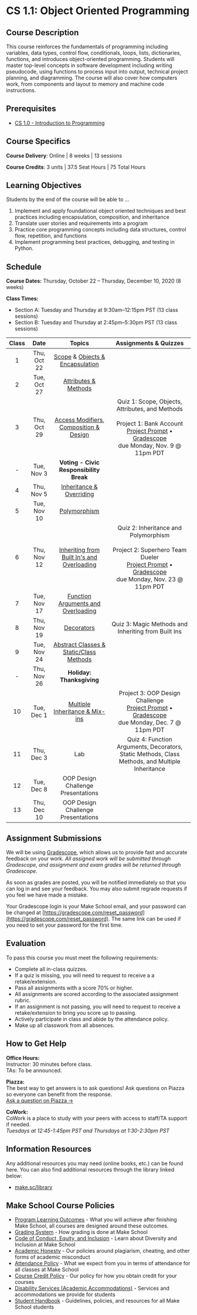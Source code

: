 # CS 1.1: Object Oriented Programming

## Course Description

This course reinforces the fundamentals of programming including variables, data types, control flow, conditionals, loops, lists, dictionaries, functions, and introduces object-oriented programming. Students will master top-level concepts in software development including writing pseudocode, using functions to process input into output, technical project planning, and diagramming. The course will also cover how computers work, from components and layout to memory and machine code instructions.

## Prerequisites

- [CS 1.0 - Introduction to Programming](https://make.sc/cs1.0)

## Course Specifics

**Course Delivery**: Online | 8 weeks | 13 sessions

**Course Credits**: 3 units | 37.5 Seat Hours | 75 Total Hours

## Learning Objectives

Students by the end of the course will be able to ...

1. Implement and apply foundational object oriented techniques and best practices including encapsulation, composition, and inheritance 
1. Translate user stories and requirements into a program
1. Practice core programming concepts including data structures, control flow, repetition, and functions
1. Implement programming best practices, debugging, and testing in Python.

## Schedule

**Course Dates:** Thursday, October 22 – Thursday, December 10, 2020 (8 weeks)

**Class Times:** 

* Section A: Tuesday and Thursday at 9:30am–12:15pm PST (13 class sessions)
* Section B: Tuesday and Thursday at 2:45pm–5:30pm PST (13 class sessions)


| Class |          Date          |                 Topics                  | Assignments & Quizzes |
|:-----:|:----------------------:|:---------------------------------------:|:---------------------------------------:|
|  1 |  Thu, Oct 22              | [Scope] & [Objects & Encapsulation] | 
|  2 |  Tue, Oct 27              | [Attributes & Methods]|
|  3 |  Thu, Oct 29              | [Access Modifiers, Composition & Design] | Quiz 1: Scope, Objects, Attributes, and Methods <br/><br/> Project 1: Bank Account <br/> [Project Prompt](Lessons/bank_account.md) • [Gradescope](https://www.gradescope.com/courses/196280/assignments/777357) <br/> due Monday, Nov. 9 @ 11pm PDT
|  - |  Tue, Nov 3               | **Voting - Civic Responsibility Break** | 
|  4 |  Thu, Nov 5               | [Inheritance & Overriding] | 
|  5 |  Tue, Nov 10              | [Polymorphism]  |  
|  6 |  Thu, Nov 12              | [Inheriting from Built In's and Overloading] | Quiz 2: Inheritance and Polymorphism <br/><br/> Project 2: Superhero Team Dueler <br/> [Project Prompt](https://www.makeschool.com/academy/track/superhero-team-dueler) • [Gradescope](https://www.gradescope.com/courses/196280/assignments/777380) <br/> due Monday, Nov. 23 @ 11pm PDT
|  7 |  Tue, Nov 17              | [Function Arguments and Overloading]|
|  8 |  Thu, Nov 19              | [Decorators] | Quiz 3: Magic Methods and Inheriting from Built Ins 
|  9 |  Tue, Nov 24              |  [Abstract Classes & Static/Class Methods]| 
| -  |  Thu, Nov 26              | **Holiday: Thanksgiving** |
| 10 |  Tue, Dec 1               | [Multiple Inheritance & Mix-ins]| Project 3: OOP Design Challenge <br/> [Project Prompt](Lessons/oop_design_challenge.md) • [Gradescope](https://www.gradescope.com/courses/196280/assignments/777381) <br/> due Monday, Dec. 7 @ 11pm PDT
| 11 |  Thu, Dec 3               | Lab  |  Quiz 4: Function Arguments, Decorators, Static Methods, Class Methods, and Multiple Inheritance
| 12 |  Tue, Dec 8               | OOP Design Challenge Presentations |
| 13 |  Thu, Dec 10              | OOP Design Challenge Presentations |


[Scope]: Lessons/scope.md

[Objects & Encapsulation]: Lessons/objects_encapsulation.md

[Attributes & Methods]: Lessons/attributes_methods.md

[Access Modifiers, Composition & Design]: Lessons/access_modifiers_composition_design.md

[Inheritance & Overriding]: Lessons/inheritance_overriding.md

[Polymorphism]: Lessons/polymorphism.md

[Inheriting from Built In's and Overloading]: Lessons/inheriting_builtin_overloading.md

[Function Arguments and Overloading]: Lessons/function_arguments.md

[Decorators]: Lessons/decorators.md

[Abstract Classes & Static/Class Methods]: Lessons/abstract_classes_static_methods.md

[Multiple Inheritance & Mix-ins]: Lessons/multi_inheritance_mixins.md

[How Computers Work]: Lessons/how_computers_work.md


[Bank Account]: https://www.gradescope.com/courses/196280/assignments/777357
[Superhero Team Dueler]: https://www.gradescope.com/courses/196280/assignments/777380
[OOP Design Challenge]: https://www.gradescope.com/courses/196280/assignments/777381

## Assignment Submissions

We will be using [Gradescope](gradescope.com), which allows us to provide fast and accurate feedback on your work. *All assigned work will be submitted through Gradescope, and assignment and exam grades will be returned through Gradescope.*

As soon as grades are posted, you will be notified immediately so that you can log in and see your feedback. You may also submit regrade requests if you feel we have made a mistake.

Your Gradescope login is your Make School email, and your password can be changed at [https://gradescope.com/reset_password](https://gradescope.com/reset_password). The same link can be used if you need to set your password for the first time.



## Evaluation

To pass this course you must meet the following requirements:

- Complete all in-class quizzes. 
- If a quiz is missing, you will need to request to receive a  a retake/extension. 
- Pass all assignments with a score 70% or higher.
- All assignments are scored according to the associated assignment rubric.
- If an assignment is not passing, you will need to request to receive a retake/extension to bring you score up to passing.
- Actively participate in class and abide by the attendance policy.
- Make up all classwork from all absences.


## How to Get Help
**Office Hours:** \
Instructor: 30 minutes before class.\
TAs: To be announced.

**Piazza:** \
The best way to get answers is to ask questions! Ask questions on Piazza so everyone can benefit from the response. \
[Ask a question on Piazza →](https://make.sc/cs1.1-piazza)

**CoWork:** \
CoWork is a place to study with your peers with access to staff/TA support if needed. \
*Tuesdays at 12:45-1:45pm PST and Thursdays at 1:30-2:30pm PST*

##  Information Resources

Any additional resources you may need (online books, etc.) can be found here. You can also find additional resources through the library linked below:

- [make.sc/library](http://make.sc/library)

## Make School Course Policies

- [Program Learning Outcomes](https://make.sc/program-learning-outcomes) - What you will achieve after finishing Make School, all courses are designed around these outcomes.
- [Grading System](https://make.sc/grading-system) - How grading is done at Make School
- [Code of Conduct, Equity, and Inclusion](https://make.sc/code-of-conduct) - Learn about Diversity and Inclusion at Make School
- [Academic Honesty](https://make.sc/academic-honesty-policy) - Our policies around plagiarism, cheating, and other forms of academic misconduct
- [Attendance Policy](https://make.sc/attendance-policy) - What we expect from you in terms of attendance for all classes at Make School
- [Course Credit Policy](https://make.sc/course-credit-policy) - Our policy for how you obtain credit for your courses
- [Disability Services (Academic Accommodations)](https://make.sc/disability-services) - Services and accommodations we provide for students
- [Student Handbook](https://make.sc/student-handbook) - Guidelines, policies, and resources for all Make School students
